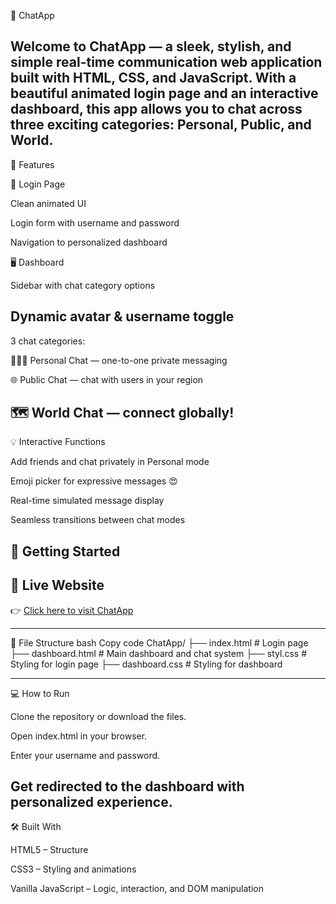 💬 ChatApp

Welcome to ChatApp — a sleek, stylish, and simple real-time communication web application built with HTML, CSS, and JavaScript. With a beautiful animated login page and an interactive dashboard, this app allows you to chat across three exciting categories: Personal, Public, and World.
-----

🌟 Features

🔐 Login Page

Clean animated UI

Login form with username and password

Navigation to personalized dashboard

🖥️ Dashboard

Sidebar with chat category options

Dynamic avatar & username toggle
-----

3 chat categories:

🧑‍🤝‍🧑 Personal Chat — one-to-one private messaging

🌐 Public Chat — chat with users in your region

🗺️ World Chat — connect globally!
----

💡 Interactive Functions

Add friends and chat privately in Personal mode

Emoji picker for expressive messages 😍

Real-time simulated message display

Seamless transitions between chat modes

🚀 Getting Started
----

## 🔗 Live Website

👉 [Click here to visit ChatApp](https://hitaishini1708.github.io/chat_application/chat%20app/)

------

📁 File Structure
bash
Copy code
ChatApp/
├── index.html          # Login page
├── dashboard.html      # Main dashboard and chat system
├── styl.css            # Styling for login page
├── dashboard.css       # Styling for dashboard

-----
💻 How to Run

Clone the repository or download the files.

Open index.html in your browser.

Enter your username and password.

Get redirected to the dashboard with personalized experience.
------

🛠️ Built With

HTML5 – Structure

CSS3 – Styling and animations

Vanilla JavaScript – Logic, interaction, and DOM manipulation

